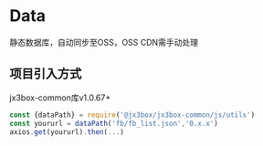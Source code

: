# Data
静态数据库，自动同步至OSS，OSS CDN需手动处理

## 项目引入方式
jx3box-common库v1.0.67+

```javascript 
const {dataPath} = require('@jx3box/jx3box-common/js/utils')
const yoururl = dataPath('fb/fb_list.json','0.x.x') 
axios.get(yoururl).then(...)

```
